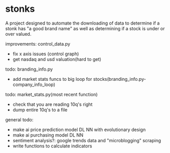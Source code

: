 # stonks
A project designed to automate the downloading of data to determine if a stonk has "a good brand name" as well as determining if a stock is under or over valued.

improvements: control_data.py
 - fix x axis issues (control graph)
 - get nasdaq and usd valuation(hard to get)

todo: branding_info.py
 - add market stats funcs to big loop for stocks(branding_info.py-company_info_loop)

todo: market_stats.py(most recent function)
 - check that you are reading 10q's right
 - dump entire 10q's to a file

general todo:
 - make ai price prediction model DL NN with evolutionary design
 - make ai purchasing model DL NN
 - sentiment analysis?: google trends data and "microblogging" scraping
 - write functions to calculate indicators
